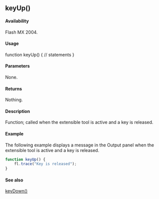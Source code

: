 ## keyUp()

#### Availability

Flash MX 2004.

#### Usage

function keyUp() {
// statements
}

#### Parameters

None.

#### Returns

Nothing.

#### Description

Function; called when the extensible tool is active and a key is released.

#### Example

The following example displays a message in the Output panel when the extensible tool is active and a key is released.

```javascript
function keyUp() { 
    fl.trace("Key is released");
}

```
#### See also

[keyDown()](../Top-Level_Functions_and_Methods/keyDown.md)
